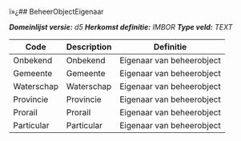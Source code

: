 ï»¿## BeheerObjectEigenaar

*__Domeinlijst versie:__ d5*
*__Herkomst definitie:__ IMBOR*
*__Type veld:__ TEXT*

|__Code__ |__Description__ |__Definitie__	|
|	---	|	---	|   ---	| 
| Onbekend | Onbekend | Eigenaar van beheerobject |
| Gemeente | Gemeente | Eigenaar van beheerobject |
| Waterschap | Waterschap | Eigenaar van beheerobject |
| Provincie | Provincie | Eigenaar van beheerobject |
| Prorail | Prorail | Eigenaar van beheerobject |
| Particular | Particular | Eigenaar van beheerobject |

